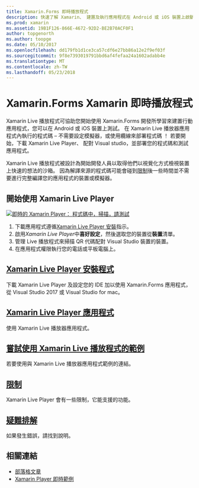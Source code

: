 ```yaml
---
title: Xamarin.Forms 即時播放程式
description: 快速了解 Xamarin、 建置及執行應用程式在 Android 或 iOS 裝置上啟動。
ms.prod: xamarin
ms.assetid: 19B1F126-866E-4672-92D2-BE2B70ACF0F1
author: topgenorth
ms.author: toopge
ms.date: 05/10/2017
ms.openlocfilehash: dd179fb1d1ce3ca57cdf6e27bb86a12e2f9ef03f
ms.sourcegitcommit: 9f8e7393019791bbd6af4fefaa24a1602adabb4e
ms.translationtype: MT
ms.contentlocale: zh-TW
ms.lasthandoff: 05/23/2018
---
```

# <a name="xamarin-live-player-for-xamarinforms"></a>Xamarin.Forms Xamarin 即時播放程式

Xamarin Live 播放程式可協助您開始使用 Xamarin.Forms 開發所學習來建置行動應用程式，您可以在 Android 或 iOS 裝置上測試。 在 Xamarin Live 播放器應用程式內執行的程式碼 – 不需要設定模擬器，或使用纜線來部署程式碼 ！ 若要開始，下載 Xamarin Live Player、 配對 Visual studio，並部署您的程式碼和測試應用程式。 

Xamarin Live 播放程式被設計為開始開發人員以取得他們以視覺化方式檢視裝置上快速的想法的沙箱。 因為解譯來源的程式碼可能會碰到[限制](limitations.md)後一些時間並不需要進行完整編譯您的應用程式的裝置或模擬器。

## <a name="get-started-with-xamarin-live-player"></a>開始使用 Xamarin Live Player

[![即時的 Xamarin Player： 程式碼中，掃描，請測試](images/xamarin-live.png)](images/xamarin-live-sml.png#lightbox)

1. 下載應用程式遵循[Xamarin Live Player 安裝](install.md)指示。
2. 啟用*Xamarin Live Player*中**喜好設定**，然後選取您的裝置從**裝置**清單。
2. 管理 Live 播放程式來掃描 QR 代碼配對 Visual Studio 裝置的裝置。
3. 在應用程式權限執行您的電話或平板電腦上。

## <a name="xamarin-live-player-setupinstallmd"></a>[Xamarin Live Player 安裝程式](install.md)

下載 Xamarin Live Player 及設定您的 IDE 加以使用 Xamarin.Forms 應用程式，從 Visual Studio 2017 或 Visual Studio for mac。 

## <a name="xamarin-live-player-appplayermd"></a>[Xamarin Live Player 應用程式](player.md)

使用 Xamarin Live 播放器應用程式。

## <a name="samples-to-try-with-xamarin-live-playersamplesmd"></a>[嘗試使用 Xamarin Live 播放程式的範例](samples.md)

若要使用與 Xamarin Live 播放器應用程式範例的連結。

## <a name="limitationslimitationsmd"></a>[限制](limitations.md)

Xamarin Live Player 會有一些限制，它能支援的功能。

## <a name="troubleshootingtroubleshootingmd"></a>[疑難排解](troubleshooting.md)

如果發生錯誤，請找到說明。


## <a name="related-links"></a>相關連結

- [部落格文章](https://blog.xamarin.com/live-player/)
- [Xamarin Player 即時範例](https://developer.xamarin.com/samples/xamarin-live-player/all/)
